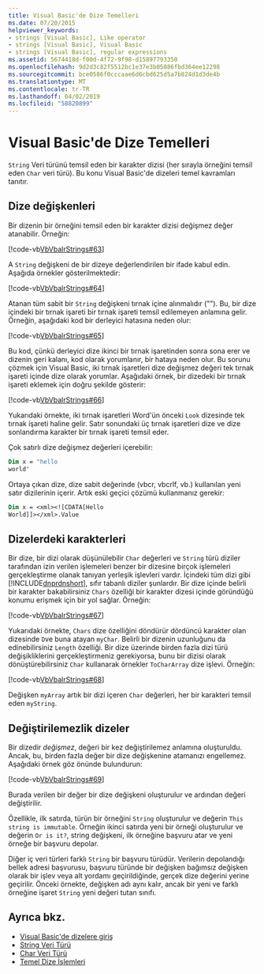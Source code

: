 ```yaml
---
title: Visual Basic'de Dize Temelleri
ms.date: 07/20/2015
helpviewer_keywords:
- strings [Visual Basic], Like operator
- strings [Visual Basic], Visual Basic
- strings [Visual Basic], regular expressions
ms.assetid: 5674418d-f00d-4f72-9f98-d15897793350
ms.openlocfilehash: 9d2d3c82f5512bc1e37e3b05086fbd364ee12298
ms.sourcegitcommit: bce0586f0cccaae6d6cbd625d5a7b824d1d3de4b
ms.translationtype: MT
ms.contentlocale: tr-TR
ms.lasthandoff: 04/02/2019
ms.locfileid: "58820899"
---
```

# <a name="string-basics-in-visual-basic"></a>Visual Basic'de Dize Temelleri
`String` Veri türünü temsil eden bir karakter dizisi (her sırayla örneğini temsil eden `Char` veri türü). Bu konu Visual Basic'de dizeleri temel kavramları tanıtır.  
  
## <a name="string-variables"></a>Dize değişkenleri  
 Bir dizenin bir örneğini temsil eden bir karakter dizisi değişmez değer atanabilir. Örneğin:  
  
 [!code-vb[VbVbalrStrings#63](~/samples/snippets/visualbasic/VS_Snippets_VBCSharp/VbVbalrStrings/VB/Class2.vb#63)]  
  
 A `String` değişkeni de bir dizeye değerlendirilen bir ifade kabul edin. Aşağıda örnekler gösterilmektedir:  
  
 [!code-vb[VbVbalrStrings#64](~/samples/snippets/visualbasic/VS_Snippets_VBCSharp/VbVbalrStrings/VB/Class2.vb#64)]  
  
 Atanan tüm sabit bir `String` değişkeni tırnak içine alınmalıdır (""). Bu, bir dize içindeki bir tırnak işareti bir tırnak işareti temsil edilemeyen anlamına gelir. Örneğin, aşağıdaki kod bir derleyici hatasına neden olur:  
  
 [!code-vb[VbVbalrStrings#65](~/samples/snippets/visualbasic/VS_Snippets_VBCSharp/VbVbalrStrings/VB/Class2.vb#65)]  
  
 Bu kod, çünkü derleyici dize ikinci bir tırnak işaretinden sonra sona erer ve dizenin geri kalanı, kod olarak yorumlanır, bir hataya neden olur. Bu sorunu çözmek için Visual Basic, iki tırnak işaretleri dize değişmez değeri tek tırnak işareti içinde dize olarak yorumlar. Aşağıdaki örnek, bir dizedeki bir tırnak işareti eklemek için doğru şekilde gösterir:  
  
 [!code-vb[VbVbalrStrings#66](~/samples/snippets/visualbasic/VS_Snippets_VBCSharp/VbVbalrStrings/VB/Class2.vb#66)]  
  
 Yukarıdaki örnekte, iki tırnak işaretleri Word'ün önceki `Look` dizesinde tek tırnak işareti haline gelir. Satır sonundaki üç tırnak işaretleri dize ve dize sonlandırma karakter bir tırnak işareti temsil eder.  
  
 Çok satırlı dize değişmez değerleri içerebilir:  
  
```vb  
Dim x = "hello  
world"  
```  
  
 Ortaya çıkan dize, dize sabit değerinde (vbcr, vbcrlf, vb.) kullanılan yeni satır dizilerinin içerir.  Artık eski geçici çözümü kullanmanız gerekir:  
  
```vb  
Dim x = <xml><![CDATA[Hello  
World]]></xml>.Value  
```  
  
## <a name="characters-in-strings"></a>Dizelerdeki karakterleri  
 Bir dize, bir dizi olarak düşünülebilir `Char` değerleri ve `String` türü diziler tarafından izin verilen işlemeleri benzer bir dizesine birçok işlemeleri gerçekleştirme olanak tanıyan yerleşik işlevleri vardır. İçindeki tüm dizi gibi [!INCLUDE[dnprdnshort](~/includes/dnprdnshort-md.md)], sıfır tabanlı diziler şunlardır. Bir dize içinde belirli bir karakter bakabilirsiniz `Chars` özelliği bir karakter dizesi içinde göründüğü konumu erişmek için bir yol sağlar. Örneğin:  
  
 [!code-vb[VbVbalrStrings#67](~/samples/snippets/visualbasic/VS_Snippets_VBCSharp/VbVbalrStrings/VB/Class2.vb#67)]  
  
 Yukarıdaki örnekte, `Chars` dize özelliğini döndürür dördüncü karakter olan dizesinde `D`ve buna atayan `myChar`. Belirli bir dizenin uzunluğunu da edinebilirsiniz `Length` özelliği. Bir dize üzerinde birden fazla dizi türü değişikliklerini gerçekleştirmeniz gerekiyorsa, bunu bir dizisi olarak dönüştürebilirsiniz `Char` kullanarak örnekler `ToCharArray` dize işlevi. Örneğin:  
  
 [!code-vb[VbVbalrStrings#68](~/samples/snippets/visualbasic/VS_Snippets_VBCSharp/VbVbalrStrings/VB/Class2.vb#68)]  
  
 Değişken `myArray` artık bir dizi içeren `Char` değerleri, her bir karakteri temsil eden `myString`.  
  
## <a name="the-immutability-of-strings"></a>Değiştirilemezlik dizeler  
 Bir dizedir *değişmez*, değeri bir kez değiştirilemez anlamına oluşturuldu. Ancak, bu, birden fazla değer bir dize değişkenine atamanızı engellemez. Aşağıdaki örnek göz önünde bulundurun:  
  
 [!code-vb[VbVbalrStrings#69](~/samples/snippets/visualbasic/VS_Snippets_VBCSharp/VbVbalrStrings/VB/Class2.vb#69)]  
  
 Burada verilen bir değer bir dize değişkeni oluşturulur ve ardından değeri değiştirilir.  
  
 Özellikle, ilk satırda, türün bir örneğini `String` oluşturulur ve değerin `This string is immutable`. Örneğin ikinci satırda yeni bir örneği oluşturulur ve değerin `Or is it?`, string değişkeni, ilk örneğine başvuru atar ve yeni örneğe bir başvuru depolar.  
  
 Diğer iç veri türleri farklı `String` bir başvuru türüdür. Verilerin depolandığı bellek adresi başvurusu, başvuru türünde bir değişken bağımsız değişken olarak bir işlev veya alt yordamı geçirildiğinde, gerçek dize değerini yerine geçirilir. Önceki örnekte, değişken adı aynı kalır, ancak bir yeni ve farklı örneğine işaret `String` yeni değeri tutan sınıfı.  
  
## <a name="see-also"></a>Ayrıca bkz.

- [Visual Basic'de dizelere giriş](../../../../visual-basic/programming-guide/language-features/strings/introduction-to-strings.md)
- [String Veri Türü](../../../../visual-basic/language-reference/data-types/string-data-type.md)
- [Char Veri Türü](../../../../visual-basic/language-reference/data-types/char-data-type.md)
- [Temel Dize İşlemleri](../../../../standard/base-types/basic-string-operations.md)
